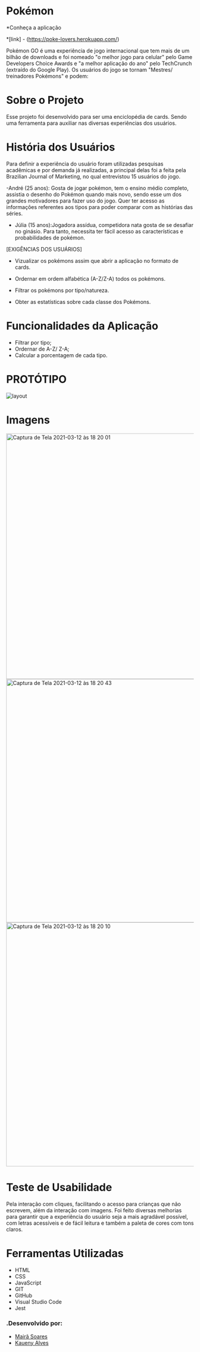 # Pokémon

*Conheça a aplicação

*[link] - (https://poke-lovers.herokuapp.com/)

​Pokémon GO é uma experiência de jogo internacional que tem mais de um bilhão de
downloads e foi nomeado "o melhor jogo para celular" pelo Game Developers Choice
Awards e "a melhor aplicação do ano" pelo TechCrunch (extraído do Google Play).
Os usuários do jogo se tornam "Mestres/ treinadores Pokémons" e podem:

# Sobre o Projeto
Esse projeto foi desenvolvido para ser uma enciclopédia de cards. Sendo uma ferramenta
para auxiliar nas diversas experiências dos usuários.

# História dos Usuários
Para definir a experiência do usuário foram utilizadas pesquisas acadêmicas e por demanda já realizadas, a principal delas foi a feita pela Brazilian Journal of Marketing, no qual entrevistou 15 usuários do jogo.

-André (25 anos): Gosta de jogar pokémon, tem o ensino médio completo, assistia o desenho do Pokémon quando mais novo, sendo esse um dos grandes motivadores para fazer uso do jogo. Quer ter acesso as informações referentes aos tipos para poder comparar com as histórias das séries.

- Júlia (15 anos):Jogadora assídua, competidora nata gosta de se desafiar no ginásio. Para tanto, necessita ter fácil acesso as características e probabilidades de pokémon.

[EXIGÊNCIAS DOS USUÁRIOS]
- Vizualizar os pokémons assim que abrir a aplicação no formato de cards.

- Ordernar em ordem alfabética (A-Z/Z-A) todos os pokémons.

- Filtrar os pokémons por tipo/natureza.

- Obter as estatísticas sobre cada classe dos Pokémons.

# Funcionalidades da Aplicação

* Filtrar por tipo;
* Ordernar de A-Z/ Z-A;
* Calcular a porcentagem de cada tipo.

# PROTÓTIPO
![layout](src/img/protótipo.jpeg)

# Imagens

<img width="658" alt="Captura de Tela 2021-03-12 às 18 20 01" src="https://user-images.githubusercontent.com/63555634/111001216-27a39e00-8362-11eb-870b-f132be239257.png">

<img width="652" alt="Captura de Tela 2021-03-12 às 18 20 43" src="https://user-images.githubusercontent.com/63555634/111001225-2a9e8e80-8362-11eb-868b-eb361917197e.png">

<img width="654" alt="Captura de Tela 2021-03-12 às 18 20 10" src="https://user-images.githubusercontent.com/63555634/111001229-2c685200-8362-11eb-9e24-f57387c0143a.png">


# Teste de Usabilidade
Pela interação com cliques, facilitando o acesso para crianças que não escrevem, além da interação com imagens.
Foi feito diversas  melhorias para garantir que a experiência do usuário seja a mais agradável possível, com letras acessíveis e de fácil leitura e também a paleta de cores com tons claros.

# Ferramentas Utilizadas

* HTML
* CSS
* JavaScript
* GIT
* GitHub
* Visual Studio Code
* Jest

### .Desenvolvido por:

*  [Mairã Soares](https://github.com/MairaSoares)
*  [Kaueny Alves](https://github.com/Kaueny-Alves)
